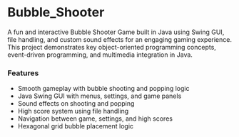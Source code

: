 # Bubble_Shooter
A fun and interactive Bubble Shooter Game built in Java using Swing GUI, file handling, and custom sound effects for an engaging gaming experience. This project demonstrates key object-oriented programming concepts, event-driven programming, and multimedia integration in Java.

###  Features
-  Smooth gameplay with bubble shooting and popping logic
-  Java Swing GUI with menus, settings, and game panels
-  Sound effects on shooting and popping
-  High score system using file handling
-  Navigation between game, settings, and high scores
-  Hexagonal grid bubble placement logic


